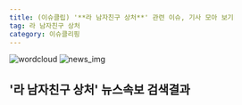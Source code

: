 ```yaml
---
title: (이슈클립) '**라 남자친구 상처**' 관련 이슈, 기사 모아 보기
tag: 라 남자친구 상처
category: 이슈클리핑
---
```

![wordcloud](https://s3.ap-northeast-2.amazonaws.com/lyrics101-wordcloud/2018-09-16-1537105968.png)
![news_img](https://user-images.githubusercontent.com/42597476/44507050-1206f400-a6e4-11e8-8d98-7ffbfebb353f.png)
## **'**라 남자친구 상처**'** 뉴스속보 검색결과

